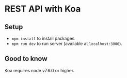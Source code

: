 # REST API with Koa

## Setup
- `npm install` to install packages.
- `npm run dev` to run server (available at `localhost:3000`).

## Good to know
Koa requires node v7.6.0 or higher.